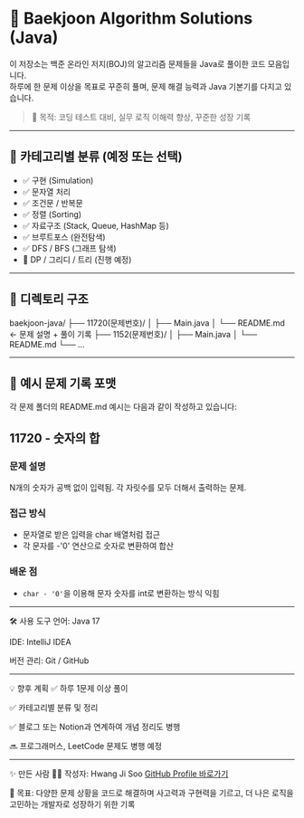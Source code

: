 # 🧠 Baekjoon Algorithm Solutions (Java)

이 저장소는 백준 온라인 저지(BOJ)의 알고리즘 문제들을 Java로 풀이한 코드 모음입니다.  
하루에 한 문제 이상을 목표로 꾸준히 풀며, 문제 해결 능력과 Java 기본기를 다지고 있습니다.

> 🚀 목적: 코딩 테스트 대비, 실무 로직 이해력 향상, 꾸준한 성장 기록

---

## 📌 카테고리별 분류 (예정 또는 선택)

- ✅ 구현 (Simulation)
- ✅ 문자열 처리
- ✅ 조건문 / 반복문
- ✅ 정렬 (Sorting)
- ✅ 자료구조 (Stack, Queue, HashMap 등)
- ✅ 브루트포스 (완전탐색)
- ✅ DFS / BFS (그래프 탐색)
- 🔄 DP / 그리디 / 트리 (진행 예정)

---

## 📂 디렉토리 구조
baekjoon-java/
├── 11720(문제번호)/
│ ├── Main.java
│ └── README.md ← 문제 설명 + 풀이 기록
├── 1152(문제번호)/
│ ├── Main.java
│ └── README.md
└── ...

---

## 📝 예시 문제 기록 포맷

각 문제 폴더의 README.md 예시는 다음과 같이 작성하고 있습니다:

## 11720 - 숫자의 합

### 문제 설명
N개의 숫자가 공백 없이 입력됨. 각 자릿수를 모두 더해서 출력하는 문제.

### 접근 방식
- 문자열로 받은 입력을 char 배열처럼 접근
- 각 문자를 -'0' 연산으로 숫자로 변환하여 합산

### 배운 점
- `char - '0'`을 이용해 문자 숫자를 int로 변환하는 방식 익힘

---

🛠 사용 도구
언어: Java 17

IDE: IntelliJ IDEA

버전 관리: Git / GitHub

---

💡 향후 계획
✅ 하루 1문제 이상 풀이

✅ 카테고리별 분류 및 정리

✅ 블로그 또는 Notion과 연계하여 개념 정리도 병행

🔜 프로그래머스, LeetCode 문제도 병행 예정

---

✨ 만든 사람
👩‍💻 작성자: Hwang Ji Soo [GitHub Profile 바로가기](https://github.com/JiSoo-Hwang)

🎯 목표: 다양한 문제 상황을 코드로 해결하며 사고력과 구현력을 기르고, 더 나은 로직을 고민하는 개발자로 성장하기 위한 기록
